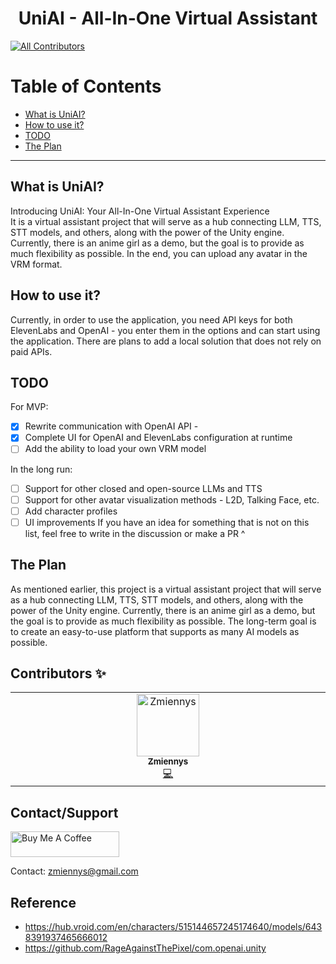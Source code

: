 <h1 align="center">
    <span>UniAI - All-In-One Virtual Assistant</span>
</h1>

<!-- ALL-CONTRIBUTORS-BADGE:START - Do not remove or modify this section -->
[![All Contributors](https://img.shields.io/badge/all_contributors-1-orange.svg?style=flat-square)](#contributors-)
<!-- ALL-CONTRIBUTORS-BADGE:END -->

# Table of Contents

- [What is UniAI?](#what-is-uniai)
- [How to use it?](#how-to-use-it)
- [TODO](#todo)
- [The Plan](#the-plan)

---

## What is UniAI?
Introducing UniAI: Your All-In-One Virtual Assistant Experience </br>
It is a virtual assistant project that will serve as a hub connecting LLM, TTS, STT models, and others, along with the power of the Unity engine. Currently, there is an anime girl as a demo, but the goal is to provide as much flexibility as possible. In the end, you can upload any avatar in the VRM format.

## How to use it?
Currently, in order to use the application, you need API keys for both ElevenLabs and OpenAI - you enter them in the options and can start using the application.
There are plans to add a local solution that does not rely on paid APIs.

## TODO
For MVP:
- [x] Rewrite communication with OpenAI API - 
- [x] Complete UI for OpenAI and ElevenLabs configuration at runtime
- [ ] Add the ability to load your own VRM model

In the long run:
- [ ] Support for other closed and open-source LLMs and TTS
- [ ] Support for other avatar visualization methods - L2D, Talking Face, etc.
- [ ] Add character profiles
- [ ] UI improvements
If you have an idea for something that is not on this list, feel free to write in the discussion or make a PR ^

## The Plan
As mentioned earlier, this project is a virtual assistant project that will serve as a hub connecting LLM, TTS, STT models, and others, along with the power of the Unity engine. Currently, there is an anime girl as a demo, but the goal is to provide as much flexibility as possible.
The long-term goal is to create an easy-to-use platform that supports as many AI models as possible.

## Contributors ✨
<!-- ALL-CONTRIBUTORS-LIST:START - Do not remove or modify this section -->
<!-- prettier-ignore-start -->
<!-- markdownlint-disable -->
<table>
  <tbody>
    <tr>
      <td align="center" valign="top" width="14.28%"><a href="https://www.youtube.com/channel/UCdRTXLQuwCEgO7uatgilk_Q"><img src="https://avatars.githubusercontent.com/u/84594878?v=4?s=100" width="100px;" alt="Zmiennys"/><br /><sub><b>Zmiennys</b></sub></a><br /><a href="https://github.com/ZmiennyVT/UniAI/commits?author=ZmiennyVT" title="Code">💻</a></td>
    </tr>
  </tbody>
</table>

<!-- markdownlint-restore -->
<!-- prettier-ignore-end -->

<!-- ALL-CONTRIBUTORS-LIST:END -->
<!-- markdownlint-disable -->

<!-- markdownlint-restore -->
<!-- prettier-ignore-end -->

<!-- ALL-CONTRIBUTORS-LIST:END -->

## Contact/Support
<a href="https://www.buymeacoffee.com/zmiennyVT" target="_blank"><img src="https://cdn.buymeacoffee.com/buttons/default-orange.png" alt="Buy Me A Coffee" height="41" width="174"></a>


Contact: zmiennys@gmail.com

## Reference
- https://hub.vroid.com/en/characters/515144657245174640/models/6438391937465666012
- https://github.com/RageAgainstThePixel/com.openai.unity
